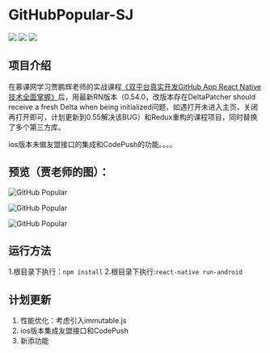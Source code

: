 # GitHubPopular-SJ

![](https://img.shields.io/badge/build-success-brightgreen.svg)
![](https://img.shields.io/badge/platform-iOS-30A3FC.svg)
![](https://img.shields.io/badge/platform-Android-8FC550.svg)

## 项目介绍

在慕课网学习贾鹏辉老师的实战课程[《双平台真实开发GitHub App React Native技术全面掌握》](http://coding.imooc.com/class/89.html)后，用最新RN版本（0.54.0，改版本存在DeltaPatcher should receive a fresh Delta when being initialized问题，如遇打开未进入主页，关闭再打开即可，计划更新到0.55解决该BUG）和Redux重构的课程项目，同时替换了多个第三方库。

ios版本未做友盟接口的集成和CodePush的功能。。。。

## 预览（贾老师的图）：

![GitHub Popular](https://raw.githubusercontent.com/crazycodeboy/GitHubPopular/master/resource/screenshot/GitHubPopular-1.jpg)

![GitHub Popular](https://raw.githubusercontent.com/crazycodeboy/GitHubPopular/master/resource/screenshot/GitHubPopular-2.jpg)

![GitHub Popular](https://raw.githubusercontent.com/crazycodeboy/GitHubPopular/master/resource/screenshot/GitHubPopular-3.jpg)


## 运行方法
1.根目录下执行：``npm install``
2.根目录下执行:``react-native run-android``

## 计划更新

1. 性能优化：考虑引入immutable.js
2. ios版本集成友盟接口和CodePush
3. 新添功能






